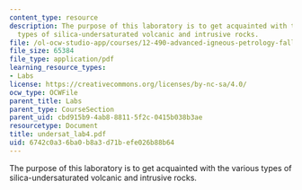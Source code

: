 ```yaml
---
content_type: resource
description: The purpose of this laboratory is to get acquainted with the various
  types of silica-undersaturated volcanic and intrusive rocks.
file: /ol-ocw-studio-app/courses/12-490-advanced-igneous-petrology-fall-2005/6742c0a36ba0b8a3d71befe026b88b64_undersat_lab4.pdf
file_size: 65384
file_type: application/pdf
learning_resource_types:
- Labs
license: https://creativecommons.org/licenses/by-nc-sa/4.0/
ocw_type: OCWFile
parent_title: Labs
parent_type: CourseSection
parent_uid: cbd915b9-4ab8-8811-5f2c-0415b038b3ae
resourcetype: Document
title: undersat_lab4.pdf
uid: 6742c0a3-6ba0-b8a3-d71b-efe026b88b64
---
```

The purpose of this laboratory is to get acquainted with the various types of silica-undersaturated volcanic and intrusive rocks.